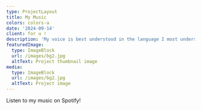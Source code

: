 ```yaml
---
type: ProjectLayout
title: My Music
colors: colors-a
date: '2024-09-14'
client: for u !
description: 'My voice is best understood in the language I most understand. '
featuredImage:
  type: ImageBlock
  url: /images/bg2.jpg
  altText: Project thumbnail image
media:
  type: ImageBlock
  url: /images/bg2.jpg
  altText: Project image
---
```

Listen to my music on Spotify!
